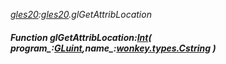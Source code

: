 _[gles20](../../modules/gles20/gles20-module.md):[gles20](../../modules/gles20/gles20-module.md).glGetAttribLocation_
##### Function glGetAttribLocation:[Int](../../modules/wonkey/wonkey-types-int.md)( program_:[GLuint](../../modules/gles20/gles20-gluint.md),name_:[wonkey.types.Cstring](../../modules/wonkey/wonkey-types-cstring.md) )

